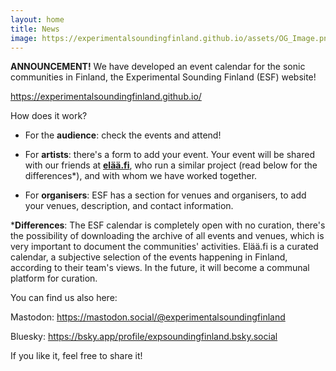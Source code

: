 ```yaml
---
layout: home
title: News
image: https://experimentalsoundingfinland.github.io/assets/OG_Image.png
---
```


**ANNOUNCEMENT!** We have developed an event calendar for the sonic communities in Finland, the Experimental Sounding Finland (ESF) website!

https://experimentalsoundingfinland.github.io/

How does it work?

- For the **audience**: check the events and attend!

- For **artists**: there's a form to add your event. Your event will be shared with our friends at **[elää.fi](https://elaa.fi/)**, who run a similar project (read below for the differences*), and with whom we have worked together. 

- For **organisers**: ESF has a section for venues and organisers, to add your venues, description, and contact information.

***Differences**: The ESF calendar is completely open with no curation, there's the possibility of downloading the archive of all events and venues, which is very important to document the communities' activities. Elää.fi is a curated calendar, a subjective selection of the events happening in Finland, according to their team's views. In the future, it will become a communal platform for curation.

You can find us also here:

Mastodon: https://mastodon.social/@experimentalsoundingfinland

Bluesky: https://bsky.app/profile/expsoundingfinland.bsky.social

If you like it, feel free to share it!
